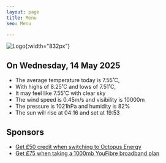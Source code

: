 ```yaml
---
layout: page
title: Menu
seo: Menu

---
```


![Logo](/images/logo.jpg){:width="832px"}

<!-- weather_marker starts -->
## On Wednesday, 14 May 2025

- The average temperature today is 7.55˚C,
- With highs of 8.25˚C and lows of 7.51˚C,
- It may feel like 7.55˚C with clear sky
- The wind speed is 0.45m/s and visibility is 10000m
- The pressure is 1021hPa and humidity is 82%
- The sun will rise at 04:16 and set at 19:53

<!-- weather_marker ends -->

## Sponsors

- [Get £50 credit when switching to Octopus Energy](https://bit.ly/3oD1nnS)
- [Get £75 when taking a 1000mb YouFibre broadband plan](https://aklam.io/91zWhU?)
